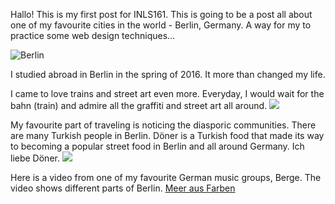 Hallo!
This is my first post for INLS161. 
This is going to be a post all about one of my favourite cities in the world - Berlin, Germany.
A way for my to practice some web design techniques...

![Berlin](http://static1.squarespace.com/static/5655cbf9e4b0e19716f2f024/56741a0c25981db6c79838c2/589342c3bf629adabaf15e63/1486131593694/berlin.jpg?format=1000w)

I studied abroad in Berlin in the spring of 2016.
It more than changed my life. 

I came to love trains and street art even more. Everyday, I would wait for the bahn (train) and admire all the graffiti and street art all around. 
<img src="http://lydiatnguyen.github.io/assets/img/berlin.jpg" >

My favourite part of traveling is noticing the diasporic communities. There are many Turkish people in Berlin. 
Döner is a Turkish food that made its way to becoming a popular street food in Berlin and all around Germany.
Ich liebe Döner. 
<img src="http://lydiatnguyen.github.io/assets/img/doner.jpg" >

Here is a video from one of my favourite German music groups, Berge. The video shows different parts of Berlin.
[Meer aus Farben](https://youtu.be/RSvy8BsRMj4)





